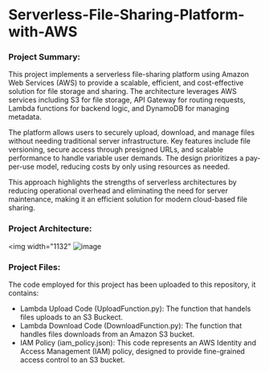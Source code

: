 # Serverless-File-Sharing-Platform-with-AWS

### Project Summary:

This project implements a serverless file-sharing platform using Amazon Web Services (AWS) to provide a scalable, efficient, and cost-effective solution for file storage and sharing. The architecture leverages AWS services including S3 for file storage, API Gateway for routing requests, Lambda functions for backend logic, and DynamoDB for managing metadata.

The platform allows users to securely upload, download, and manage files without needing traditional server infrastructure. Key features include file versioning, secure access through presigned URLs, and scalable performance to handle variable user demands. The design prioritizes a pay-per-use model, reducing costs by only using resources as needed.

This approach highlights the strengths of serverless architectures by reducing operational overhead and eliminating the need for server maintenance, making it an efficient solution for modern cloud-based file sharing.



### Project Architecture:

<img width="1132" ![image](https://github.com/user-attachments/assets/29fdda0f-96e1-49a9-9b10-31af003366be)


### Project Files:
The code employed for this project has been uploaded to this repository, it contains:

* Lambda Upload Code (UploadFunction.py): The function that handels files uploads to an S3 Buckect.
* Lambda Download Code (DownloadFunction.py): The function that handles files downloads from an Amazon S3 bucket.
* IAM Policy (iam_policy.json): This code represents an AWS Identity and Access Management (IAM) policy, designed to provide fine-grained access control to an S3 bucket.
